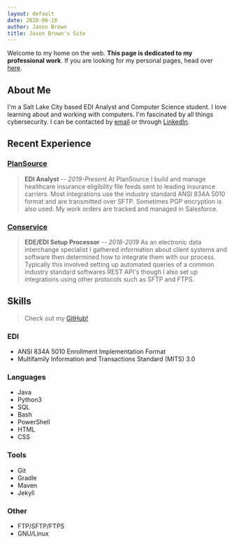 ```yaml
---
layout: default
date: 2020-06-18
author: Jason Brown
title: Jason Brown's Site
---
```


Welcome to my home on the web. **This page is dedicated to my professional work**. If you are looking for my personal pages, head over [here](/personal).

## About Me
I'm a Salt Lake City based EDI Analyst and Computer Science student. I love learning about and working with computers. I'm fascinated by all things cybersecurity. I can be contacted by [email](mailto:jason.brown97@protonmail.com) or through [LinkedIn](https://www.linkedin.com/in/jason-brown-a1a964138/).


## Recent Experience
### [PlanSource](https://plansource.com)
> **EDI Analyst** -- *2019-Present* At PlanSource I build and manage healthcare insurance eligibility file feeds sent to leading insurance carriers. Most integrations use the industry standard ANSI 834A 5010 format and are transmitted over SFTP. Sometimes PGP encryption is also used. My work orders are tracked and managed in Salesforce.

### [Conservice](https://www.conservice.com)
> **EDE/EDI Setup Processor** -- *2018-2019* As an electronic data interchange specialist I gathered information about client systems and software then determined how to integrate them with our process. Typically this involved setting up automated queries of a common industry standard softwares REST API's though I also set up integrations using other protocols such as SFTP and FTPS.

## Skills
> Check out my [GitHub!](https://github.com/noUsernamesLef7)

### EDI
* ANSI 834A 5010 Enrollment Implementation Format
* Multifamily Information and Transactions Standard (MITS) 3.0

### Languages
* Java
* Python3
* SQL
* Bash
* PowerShell
* HTML
* CSS

### Tools
* Git
* Gradle
* Maven
* Jekyll

### Other
* FTP/SFTP/FTPS
* GNU/Linux
